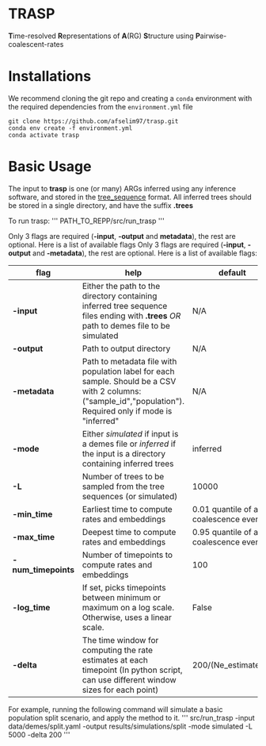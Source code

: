 # TRASP
**T**ime-resolved **R**epresentations of **A**(RG) **S**tructure using **P**airwise-coalescent-rates

# Installations
We recommend cloning the git repo and creating a `conda` environment with the required dependencies from the `environment.yml` file

```
git clone https://github.com/afselim97/trasp.git
conda env create -f environment.yml
conda activate trasp
```

# Basic Usage
The input to **trasp** is one (or many) ARGs inferred using any inference software, and stored in the [tree_sequence](https://tskit.dev/software/tskit.html) format.
All inferred trees should be stored in a single directory, and have the suffix **.trees**

To run trasp:
'''
PATH_TO_REPP/src/run_trasp
'''

Only 3 flags are required (**-input**, **-output** and **metadata**), the rest are optional. Here is a list of available flags
Only 3 flags are required (**-input**, **-output** and **-metadata**), the rest are optional. Here is a list of available flags:

| flag          | help                                                                                                                                                                   | default                                   |
|----------------|------------------------------------------------------------------------------------------------------------------------------------------------------------------------|-------------------------------------------|
| **-input**    | Either the path to the directory containing inferred tree sequence files ending with **.trees** *OR* path to demes file to be simulated                                  | N/A                                       |
| **-output**   | Path to output directory                                                                                                                                                 | N/A                                       |
| **-metadata** | Path to metadata file with population label for each sample. Should be a CSV with 2 columns: ("sample_id","population"). Required only if mode is "inferred"             | N/A                                       |
| **-mode**     | Either *simulated* if input is a demes file or *inferred* if the input is a directory containing inferred trees                                                          | inferred                                  |
| **-L**        | Number of trees to be sampled from the tree sequences (or simulated)                                                                                                     | 10000                                     |
| **-min_time** | Earliest time to compute rates and embeddings                                                                                                                            | 0.01 quantile of all coalescence events   |
| **-max_time** | Deepest time to compute rates and embeddings                                                                                                                             | 0.95 quantile of all coalescence events   |
| **-num_timepoints** | Number of timepoints to compute rates and embeddings                                                                                                              | 100                                       |
| **-log_time** | If set, picks timepoints between minimum or maximum on a log scale. Otherwise, uses a linear scale.                                                                       | False                                     |
| **-delta**    | The time window for computing the rate estimates at each timepoint (In python script, can use different window sizes for each point)                                      | 200/(Ne_estimate*L)                       |


For example, running the following command will simulate a basic population split scenario, and apply the method to it.
'''
src/run_trasp -input data/demes/split.yaml -output results/simulations/split -mode simulated -L 5000 -delta 200
'''